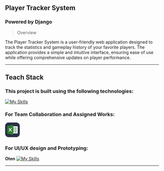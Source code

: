 ## Player Tracker System
### Powered by Django
>Overview

The Player Tracker System is a user-friendly web application designed to track the statistics and gameplay history of your favorite players. The application provides a simple and intuitive interface, ensuring ease of use while offering comprehensive updates on player performance.

---
## Teach Stack
### This project is built using the following technologies:<br>

[![My Skills](https://skillicons.dev/icons?i=python,django,html,css&theme=dark)](https://skillicons.dev)

### For Team Collaboration and Assigned Works:<br>

[<img src="https://github.com/Dadaisuk1/playertrackersystem/blob/main/icons/excel.svg" alt="Excel Icon" width="48" height="48">](https://cebuinstituteoftechnology-my.sharepoint.com/:x:/g/personal/darwindarryljean_largoza_cit_edu/EZEP77oURa5GuYXVeLkK-VkBcnK7KrnRwn5fhMBA_GeUsg?e=2WDLcF)

### For UI/UX design and Prototyping:<br>
**Oten**
[![My Skills](https://skillicons.dev/icons?i=figma,html,css&theme=dark)](https://www.figma.com/design/WjXHMBKKt3egnEBv4CqToQ/Player-Tracker-Statistics?node-id=0-1&t=zUkPcDDQ5tRJ1p2G-1)

---